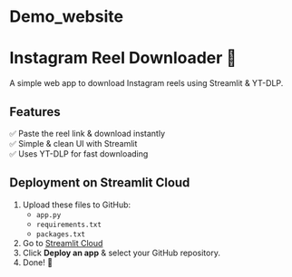 # Demo_website
# Instagram Reel Downloader 🎥

A simple web app to download Instagram reels using Streamlit & YT-DLP.

## Features
✅ Paste the reel link & download instantly  
✅ Simple & clean UI with Streamlit  
✅ Uses YT-DLP for fast downloading  

## Deployment on Streamlit Cloud
1. Upload these files to GitHub:
   - `app.py`
   - `requirements.txt`
   - `packages.txt`
2. Go to [Streamlit Cloud](https://reelswebsite.streamlit.app/)
3. Click **Deploy an app** & select your GitHub repository.
4. Done! 🎉
